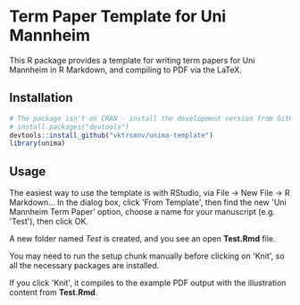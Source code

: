 # Term Paper Template for Uni Mannheim
This R package provides a template for writing term papers for Uni Mannheim in R Markdown, and compiling to PDF via the LaTeX.


## Installation
``` r
# The package isn't on CRAN - install the development version from GitHub:
# install.packages("devtools")
devtools::install_github("vktrsmnv/unima-template")
library(unima)
```

## Usage
The easiest way to use the template is with RStudio, via File -> New File -> R Markdown...
In the dialog box, click 'From Template', then find the new 'Uni Mannheim Term Paper' option, choose a name for your manuscript (e.g. 'Test'), then click OK.

A new folder named *Test* is created, and you see an open **Test.Rmd** file.

You may need to run the setup chunk manually before clicking on 'Knit', so all the necessary packages are installed. 

If you click 'Knit', it compiles to the example PDF output with the illustration content from **Test.Rmd**.


